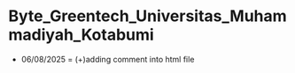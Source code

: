 # Byte_Greentech_Universitas_Muhammadiyah_Kotabumi

- 06/08/2025 =
    (+)adding comment into html file